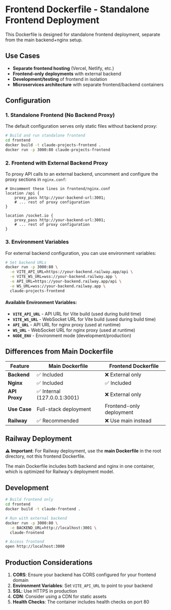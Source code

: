 # Frontend Dockerfile - Standalone Frontend Deployment

This Dockerfile is designed for standalone frontend deployment, separate from the main backend+nginx setup.

## Use Cases

- **Separate frontend hosting** (Vercel, Netlify, etc.)
- **Frontend-only deployments** with external backend
- **Development/testing** of frontend in isolation
- **Microservices architecture** with separate frontend/backend containers

## Configuration

### 1. Standalone Frontend (No Backend Proxy)

The default configuration serves only static files without backend proxy:

```bash
# Build and run standalone frontend
cd frontend
docker build -t claude-projects-frontend .
docker run -p 3000:80 claude-projects-frontend
```

### 2. Frontend with External Backend Proxy

To proxy API calls to an external backend, uncomment and configure the proxy sections in `nginx.conf`:

```nginx
# Uncomment these lines in frontend/nginx.conf
location /api {
    proxy_pass http://your-backend-url:3001;
    # ... rest of proxy configuration
}

location /socket.io {
    proxy_pass http://your-backend-url:3001;
    # ... rest of proxy configuration
}
```

### 3. Environment Variables

For external backend configuration, you can use environment variables:

```bash
# Set backend URLs
docker run -p 3000:80 \
  -e VITE_API_URL=https://your-backend.railway.app/api \
  -e VITE_WS_URL=wss://your-backend.railway.app \
  -e API_URL=https://your-backend.railway.app/api \
  -e WS_URL=wss://your-backend.railway.app \
  claude-projects-frontend
```

#### Available Environment Variables:

- **`VITE_API_URL`** - API URL for Vite build (used during build time)
- **`VITE_WS_URL`** - WebSocket URL for Vite build (used during build time)
- **`API_URL`** - API URL for nginx proxy (used at runtime)
- **`WS_URL`** - WebSocket URL for nginx proxy (used at runtime)
- **`NODE_ENV`** - Environment mode (development/production)

## Differences from Main Dockerfile

| Feature | Main Dockerfile | Frontend Dockerfile |
|---------|----------------|-------------------|
| **Backend** | ✅ Included | ❌ External only |
| **Nginx** | ✅ Included | ✅ Included |
| **API Proxy** | ✅ Internal (127.0.0.1:3001) | ❌ External only |
| **Use Case** | Full-stack deployment | Frontend-only deployment |
| **Railway** | ✅ Recommended | ❌ Use main instead |

## Railway Deployment

**⚠️ Important**: For Railway deployment, use the **main Dockerfile** in the root directory, not this frontend Dockerfile.

The main Dockerfile includes both backend and nginx in one container, which is optimized for Railway's deployment model.

## Development

```bash
# Build frontend only
cd frontend
docker build -t claude-frontend .

# Run with external backend
docker run -p 3000:80 \
  -e BACKEND_URL=http://localhost:3001 \
  claude-frontend

# Access frontend
open http://localhost:3000
```

## Production Considerations

1. **CORS**: Ensure your backend has CORS configured for your frontend domain
2. **Environment Variables**: Set `VITE_API_URL` to point to your backend
3. **SSL**: Use HTTPS in production
4. **CDN**: Consider using a CDN for static assets
5. **Health Checks**: The container includes health checks on port 80
